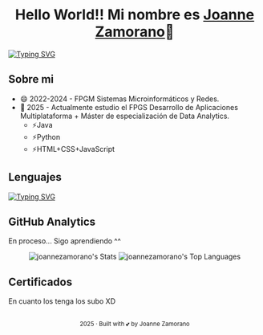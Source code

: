 <div>
      <h1 align="center">Hello World!! Mi nombre es <a href="https://github.com/JoanneZamorano">Joanne Zamorano<a>👋</h1>
</div>

[![Typing SVG](https://readme-typing-svg.demolab.com?font=Fira+Code&weight=100&size=23&pause=1000&width=600&lines=Desarrolladora+Aplicaciones+Multiplataforma)](https://git.io/typing-svg)

## Sobre mi

- 😄 2022-2024 - FPGM Sistemas Microinformáticos y Redes.
- 🌱 2025 - Actualmente estudio el FPGS Desarrollo de Aplicaciones Multiplataforma + Máster de especialización de Data Analytics.
  - ⚡Java
  - ⚡Python
  - ⚡HTML+CSS+JavaScript
 
## Lenguajes 

[![Typing SVG](https://readme-typing-svg.demolab.com?font=Fira+Code&weight=100&size=50&duration=1000&pause=50&color=F75151&background=FF000000&vCenter=true&width=600&height=68&lines=Java;Python;JavaScript;SQL;NoSQL)](https://git.io/typing-svg)

## GitHub Analytics
<p>En proceso... Sigo aprendiendo ^^</p>
<div align="center">
      
![joannezamorano's Stats](https://github-readme-stats.vercel.app/api?username=joannezamorano&theme=vue&show_icons=true&hide_border=true&count_private=true)
![joannezamorano's Top Languages](https://github-readme-stats.vercel.app/api/top-langs/?username=joannezamorano&theme=vue&show_icons=true&hide_border=true&layout=compact)
</div>


## Certificados
<p>En cuanto los tenga los subo XD</p>

## 

<footer align="center">
      <sub><p align="center">2025 · Built with 💕 by Joanne Zamorano</p></sub>
</footer>

<!--
**JoanneZamorano/joannezamorano** is a ✨ _special_ ✨ repository because its `README.md` (this file) appears on your GitHub profile.
Here are some ideas to get you started:

- 🔭 I’m currently working on ...
- 🌱 I’m currently learning ...
- 👯 I’m looking to collaborate on ...
- 🤔 I’m looking for help with ...
- 💬 Ask me about ...
- 📫 How to reach me: ...
- 😄 Pronouns: ...
- ⚡ Fun fact: ...

-->
